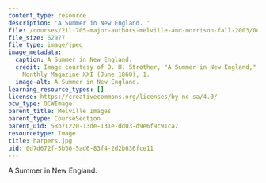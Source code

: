 ```yaml
---
content_type: resource
description: 'A Summer in New England. '
file: /courses/21l-705-major-authors-melville-and-morrison-fall-2003/0d7d672f5b565ad683f42d2b636fce11_harpers.jpg
file_size: 62977
file_type: image/jpeg
image_metadata:
  caption: A Summer in New England.
  credit: Image courtesy of D. H. Strother, "A Summer in New England," in Harper's
    Monthly Magazine XXI (June 1860), 1.
  image-alt: A Summer in New England.
learning_resource_types: []
license: https://creativecommons.org/licenses/by-nc-sa/4.0/
ocw_type: OCWImage
parent_title: Melville Images
parent_type: CourseSection
parent_uid: 58b71220-13de-131e-dd03-d9e6f9c91ca7
resourcetype: Image
title: harpers.jpg
uid: 0d7d672f-5b56-5ad6-83f4-2d2b636fce11
---
```

A Summer in New England. 